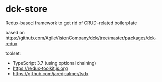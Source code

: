 # dck-store

Redux-based framework to get rid of CRUD-related boilerplate

based on <https://github.com/AgileVisionCompany/dck/tree/master/packages/dck-redux>

toolset:

- TypeScript 3.7 (using optional chaining)
- <https://redux-toolkit.js.org>
- <https://github.com/jaredpalmer/tsdx>
